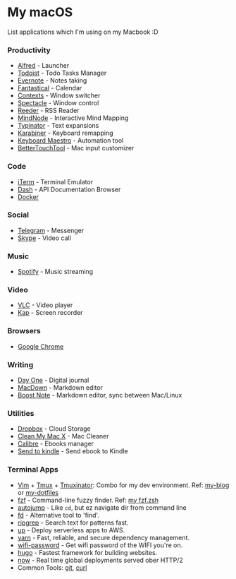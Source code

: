 # My macOS

List applications which I'm using on my Macbook :D

### Productivity
* [Alfred](https://www.alfredapp.com/) - Launcher
* [Todoist](https://todoist.com/) - Todo Tasks Manager
* [Evernote](https://evernote.com/) - Notes taking
* [Fantastical](https://flexibits.com/fantastical) - Calendar
* [Contexts](https://contexts.co/) - Window switcher
* [Spectacle](https://www.spectacleapp.com/) - Window control
* [Reeder](http://reederapp.com/mac/) - RSS Reader
* [MindNode](https://mindnode.com/) - Interactive Mind Mapping
* [Typinator](http://www.ergonis.com/products/typinator/) - Text expansions
* [Karabiner](https://pqrs.org/osx/karabiner/) - Keyboard remapping
* [Keyboard Maestro](https://www.keyboardmaestro.com/main/) - Automation tool
* [BetterTouchTool](https://www.boastr.net/) - Mac input customizer

### Code
* [iTerm](https://www.iterm2.com/) - Terminal Emulator
* [Dash](https://kapeli.com/dash) - API Documentation Browser
* [Docker](https://docs.docker.com/docker-for-mac/install/)

### Social
* [Telegram](https://desktop.telegram.org/) - Messenger
* [Skype](https://www.skype.com/en/) - Video call

### Music
* [Spotify](https://www.spotify.com/us/) - Music streaming

### Video
* [VLC](https://www.spotify.com/us/) - Video player
* [Kap](https://github.com/wulkano/kap) - Screen recorder

### Browsers
* [Google Chrome](https://www.google.com/intl/vi_vn/chrome/)

### Writing
* [Day One](http://dayoneapp.com/) - Digital journal
* [MacDown](https://macdown.uranusjr.com/) - Markdown editor
* [Boost Note](https://macdown.uranusjr.com/) - Markdown editor, sync between Mac/Linux

### Utilities
* [Dropbox](https://www.dropbox.com/) - Cloud Storage
* [Clean My Mac X](https://cleanmymac.macpaw.com/20) - Mac Cleaner
* [Calibre](https://calibre-ebook.com) - Ebooks manager
* [Send to kindle](https://www.amazon.com/gp/sendtokindle/pc) - Send ebook to Kindle


### Terminal Apps
* [Vim](https://www.vim.org/) + [Tmux](https://github.com/tmux/tmux) + [Tmuxinator](https://github.com/tmuxinator/tmuxinator): Combo for my dev environment. Ref: [my-blog](https://ttuan.github.io/tags/#Vim) or [my-dotfiles](https://github.com/ttuan/dotfiles)
* [fzf](https://github.com/junegunn/fzf) - Command-line fuzzy finder. Ref: [my fzf.zsh](https://github.com/ttuan/dotfiles/blob/master/zsh/fzf.zsh)
* [autojump](https://github.com/wting/autojump) - Like `cd`, but ez navigate dir from command line
* [fd](https://github.com/sharkdp/fd) - Alternative tool to 'find'.
* [ripgrep](https://github.com/BurntSushi/ripgrep) - Search text for patterns fast.
* [up](https://github.com/apex/up) - Deploy serverless apps to AWS.
* [yarn](https://github.com/yarnpkg/yarn) - Fast, reliable, and secure dependency management.
* [wifi-password](https://github.com/rauchg/wifi-password) - Get wifi password of the WIFI you're on.
* [hugo](https://github.com/gohugoio/hugo) - Fastest framework for building websites.
* [now](https://github.com/zeit/now-cli) - Real time global deployments served ober HTTP/2
* Common Tools: [git](https://github.com/git/git), [curl](https://curl.haxx.se/docs/manpage.html)
